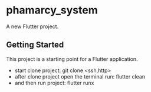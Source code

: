 # phamarcy_system

A new Flutter project.

## Getting Started

This project is a starting point for a Flutter application.

- start clone project: git clone <ssh,http>
- after clone project open the terminal run: flutter clean
- and then run project: flutter runx
